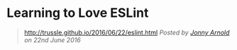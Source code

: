 # Learning to Love ESLint
> http://trussle.github.io/2016/06/22/eslint.html
*Posted by [Jonny Arnold](/) on 22nd June 2016*
